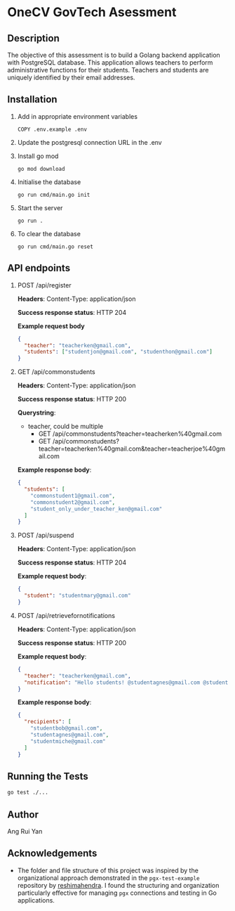 # OneCV GovTech Asessment

## Description

The objective of this assessment is to build a Golang backend application with PostgreSQL database. This application allows teachers to perform administrative functions for their students. Teachers and students are uniquely identified by their email addresses.

## Installation

1. Add in appropriate environment variables

   ```
   COPY .env.example .env
   ```

1. Update the postgresql connection URL in the .env

1. Install go mod

   ```
   go mod download
   ```

1. Initialise the database

   ```
   go run cmd/main.go init
   ```

1. Start the server

   ```
   go run .
   ```

1. To clear the database

   ```
   go run cmd/main.go reset
   ```

## API endpoints

1. POST /api/register

   **Headers**: Content-Type: application/json

   **Success response status**: HTTP 204

   **Example request body**

   ```json
   {
     "teacher": "teacherken@gmail.com",
     "students": ["studentjon@gmail.com", "studenthon@gmail.com"]
   }
   ```

1. GET /api/commonstudents

   **Headers**: Content-Type: application/json

   **Success response status**: HTTP 200

   **Querystring**:

   - teacher, could be multiple
     - GET /api/commonstudents?teacher=teacherken%40gmail.com
     - GET /api/commonstudents?teacher=teacherken%40gmail.com&teacher=teacherjoe%40gmail.com

   **Example response body**:

   ```json
   {
     "students": [
       "commonstudent1@gmail.com",
       "commonstudent2@gmail.com",
       "student_only_under_teacher_ken@gmail.com"
     ]
   }
   ```

1. POST /api/suspend

   **Headers**: Content-Type: application/json

   **Success response status**: HTTP 204

   **Example request body**:

   ```json
   {
     "student": "studentmary@gmail.com"
   }
   ```

1. POST /api/retrievefornotifications

   **Headers**: Content-Type: application/json

   **Success response status**: HTTP 200

   **Example request body**:

   ```json
   {
     "teacher": "teacherken@gmail.com",
     "notification": "Hello students! @studentagnes@gmail.com @studentmiche@gmail.com"
   }
   ```

   **Example response body**:

   ```json
   {
     "recipients": [
       "studentbob@gmail.com",
       "studentagnes@gmail.com",
       "studentmiche@gmail.com"
     ]
   }
   ```

## Running the Tests

```bash
go test ./...
```

## Author

Ang Rui Yan

## Acknowledgements

- The folder and file structure of this project was inspired by the organizational approach demonstrated in the `pgx-test-example` repository by [reshimahendra](https://github.com/reshimahendra/pgx-test-example/tree/master). I found the structuring and organization particularly effective for managing `pgx` connections and testing in Go applications.
